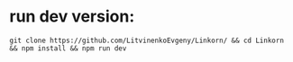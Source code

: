 # run dev version:

````
git clone https://github.com/LitvinenkoEvgeny/Linkorn/ && cd Linkorn && npm install && npm run dev
````



